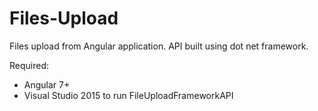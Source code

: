 # Files-Upload
Files upload from Angular application. API built using dot net framework.

Required:

- Angular 7+
- Visual Studio 2015 to run FileUploadFrameworkAPI